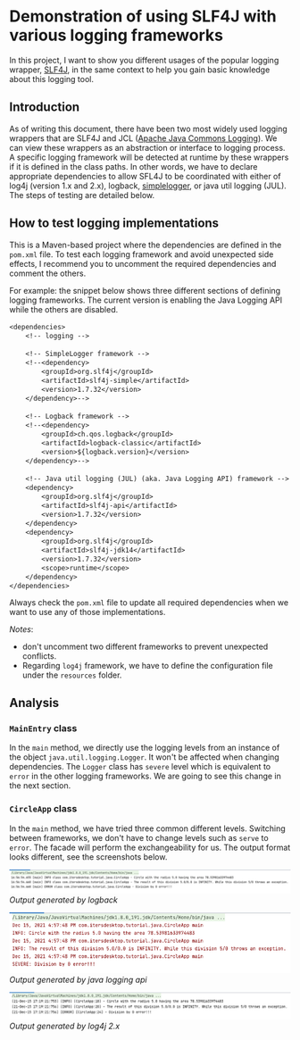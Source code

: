 # Demonstration of using SLF4J with various logging frameworks
In this project, I want to show you different usages of the popular logging wrapper, [SLF4J](http://www.slf4j.org/), 
in the same context to help you gain basic knowledge about this logging tool.

## Introduction
As of writing this document, there have been two most widely used logging wrappers that are SLF4J and JCL ([Apache Java 
Commons Logging](https://commons.apache.org/proper/commons-logging/)). We can view these wrappers as an abstraction 
or interface to logging process. A specific logging framework will be detected at runtime by these wrappers if it is 
defined in the class paths. In other words, we have to declare appropriate dependencies to allow SFL4J to be 
coordinated with either of log4j (version 1.x and 2.x), logback, 
[simplelogger](https://mvnrepository.com/artifact/org.slf4j/slf4j-simple), or java util logging (JUL). The steps of 
testing are detailed below. 

## How to test logging implementations
This is a Maven-based project where the dependencies are defined in the `pom.xml` file. To test each logging 
framework and avoid unexpected side effects, I recommend you to uncomment the required dependencies and comment the 
others. 

For example: the snippet below shows three different sections of defining logging frameworks. The current version is 
enabling the Java Logging API while the others are disabled.  
```
<dependencies>
    <!-- logging -->

    <!-- SimpleLogger framework -->
    <!--<dependency>
        <groupId>org.slf4j</groupId>
        <artifactId>slf4j-simple</artifactId>
        <version>1.7.32</version>
    </dependency>-->

    <!-- Logback framework -->
    <!--<dependency>
        <groupId>ch.qos.logback</groupId>
        <artifactId>logback-classic</artifactId>
        <version>${logback.version}</version>
    </dependency>-->

    <!-- Java util logging (JUL) (aka. Java Logging API) framework -->
    <dependency>
        <groupId>org.slf4j</groupId>
        <artifactId>slf4j-api</artifactId>
        <version>1.7.32</version>
    </dependency>
    <dependency>
        <groupId>org.slf4j</groupId>
        <artifactId>slf4j-jdk14</artifactId>
        <version>1.7.32</version>
        <scope>runtime</scope>
    </dependency>
</dependencies>
```

Always check the `pom.xml` file to update all required dependencies when we want to use any of those implementations.

*Notes*:

* don't uncomment two different frameworks to prevent unexpected conflicts.
* Regarding `log4j` framework, we have to define the configuration file under the `resources` folder.

## Analysis
### `MainEntry` class
In the `main` method, we directly use the logging levels from an instance of the object `java.util.logging.Logger`. 
It won't be affected when changing dependencies. The `Logger` class has `severe` level which is equivalent to 
`error` in the other logging frameworks. We are going to see this change in the next section. 

### `CircleApp` class
In the `main` method, we have tried three common different levels. Switching between frameworks, we don't 
have to change levels such as `serve` to `error`. The facade will perform the exchangeability for us. The output format 
looks different, see the screenshots below.

![Output generated by logback](./img/logback.png)
*Output generated by logback*

![Output generated by java logging api](./img/java-logging-api.png)
*Output generated by java logging api*

![Output generated by log4j 2.16.0](./img/log4j-2x.png)
*Output generated by log4j 2.x*

